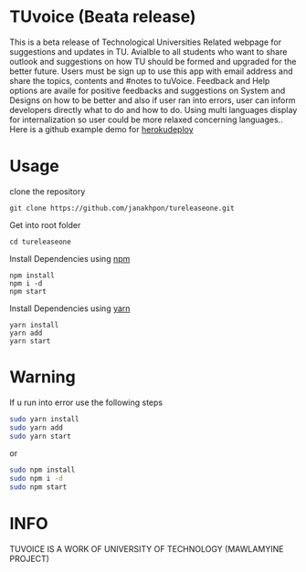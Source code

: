 # TUvoice (Beata release)
  This is a beta release of Technological Universities Related webpage for suggestions and updates in TU. Avialble to all students who want to share outlook and suggestions on how TU should be formed and upgraded for the better future.
  Users must be sign up to use this app with email address and share the topics, contents and #notes to tuVoice.
  Feedback and Help options are availe for positive feedbacks and suggestions on System and Designs on how to be better and also if user ran into errors, user can inform developers directly what to do and how to do.
  Using multi languages display for internalization so user could be more relaxed concerning languages.. Here is a github example demo for [herokudeploy](https://ei-sgallery-41a7f.firebaseapp.com/)



# Usage

clone the repository

    git clone https://github.com/janakhpon/tureleaseone.git

Get into root folder

    cd tureleaseone

Install Dependencies using [npm](https://www.npmjs.com/)

    npm install
    npm i -d
    npm start

Install Dependencies using [yarn](https://yarnpkg.com/en/)

    yarn install
    yarn add
    yarn start




# Warning
If u run into error use the following steps

```bash
sudo yarn install
sudo yarn add
sudo yarn start
```
or

```bash
sudo npm install
sudo npm i -d
sudo npm start
```



# INFO
TUVOICE IS A WORK OF UNIVERSITY OF TECHNOLOGY (MAWLAMYINE PROJECT)

